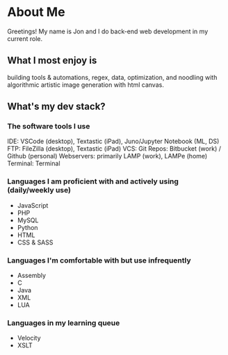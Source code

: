 # About Me

Greetings! My name is Jon and I do back-end web development in my current role.

## What I most enjoy is
building tools & automations, regex, data, optimization, and noodling with algorithmic artistic image generation with html canvas.

## What's my dev stack?

### The software tools I use
IDE: VSCode (desktop), Textastic (iPad), Juno/Jupyter Notebook (ML, DS)
FTP: FileZilla (desktop), Textastic (iPad)
VCS: Git
Repos: Bitbucket (work) / Github (personal)
Webservers: primarily LAMP (work), LAMPe (home) 
Terminal: Terminal

### Languages I am proficient with and actively using (daily/weekly use)

- JavaScript
- PHP
- MySQL
- Python
- HTML
- CSS & SASS

### Languages I'm comfortable with but use infrequently

- Assembly
- C
- Java
- XML
- LUA

### Languages in my learning queue

- Velocity
- XSLT

<!--
**970C/970C** is a ✨ _special_ ✨ repository because its `README.md` (this file) appears on your GitHub profile.

Here are some ideas to get you started:

- 🔭 I’m currently working on ...
- 🌱 I’m currently learning ...
- 👯 I’m looking to collaborate on ...
- 🤔 I’m looking for help with ...
- 💬 Ask me about ...
- 📫 How to reach me: ...
- 😄 Pronouns: ...
- ⚡ Fun fact: ...
-->
